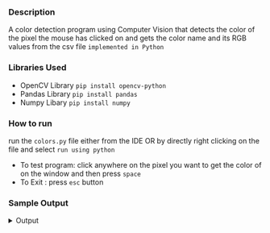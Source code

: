 ### Description 
A color detection program using Computer Vision that detects the color of the pixel the mouse has clicked on and gets the color name and its RGB values from the csv file  `implemented in Python`
### Libraries Used
  * OpenCV Library `pip install opencv-python`
  * Pandas Library `pip install pandas`
  * Numpy Libary   `pip install numpy`

### How to run 
  run the `colors.py` file either from the IDE OR by directly right clicking on the file and select `run using python`

  * To test program: click anywhere on the pixel you want to get the color of on the window and then press `space` 
  * To Exit : press `esc` button

### Sample Output 
<details>
           <summary>Output</summary>
           <img src="output.png" alt="sample of output">
</details>
